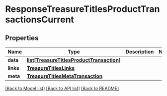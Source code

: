 # ResponseTreasureTitlesProductTransactionsCurrent

## Properties
Name | Type | Description | Notes
------------ | ------------- | ------------- | -------------
**data** | [**list[TreasureTitlesProductTransaction]**](TreasureTitlesProductTransaction.md) |  | 
**links** | [**TreasureTitlesLinks**](TreasureTitlesLinks.md) |  | 
**meta** | [**TreasureTitlesMetaTransaction**](TreasureTitlesMetaTransaction.md) |  | 

[[Back to Model list]](../README.md#documentation-for-models) [[Back to API list]](../README.md#documentation-for-api-endpoints) [[Back to README]](../README.md)

